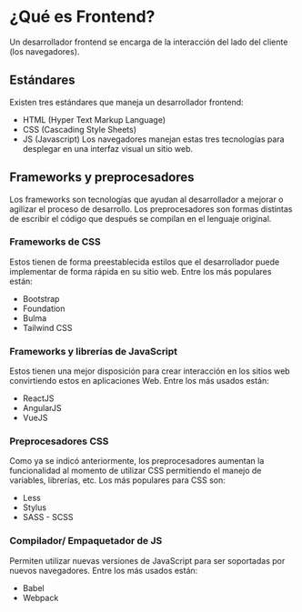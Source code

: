 # ¿Qué es Frontend?

Un desarrollador frontend se encarga de la interacción del lado del cliente (los navegadores).

## Estándares

Existen tres estándares que maneja un desarrollador frontend:

- HTML (Hyper Text Markup Language)
- CSS (Cascading Style Sheets)
- JS (Javascript)
Los navegadores manejan estas tres tecnologías para desplegar en una interfaz visual un sitio web.

## Frameworks y preprocesadores

Los frameworks son tecnologías que ayudan al desarrollador a mejorar o agilizar el proceso de desarrollo. Los preprocesadores son formas distintas de escribir el código que después se compilan en el lenguaje original.

### Frameworks de CSS

Estos tienen de forma preestablecida estilos que el desarrollador puede implementar de forma rápida en su sitio web. Entre los más populares están:

- Bootstrap
- Foundation
- Bulma
- Tailwind CSS

### Frameworks y librerías de JavaScript

Estos tienen una mejor disposición para crear interacción en los sitios web convirtiendo estos en aplicaciones Web. Entre los más usados están:

- ReactJS
- AngularJS
- VueJS

### Preprocesadores CSS

Como ya se indicó anteriormente, los preprocesadores aumentan la funcionalidad al momento de utilizar CSS permitiendo el manejo de variables, librerías, etc. Los más populares para CSS son:

- Less
- Stylus
- SASS - SCSS

### Compilador/ Empaquetador de JS

Permiten utilizar nuevas versiones de JavaScript para ser soportadas por nuevos navegadores. Entre los más usados están:

- Babel
- Webpack
